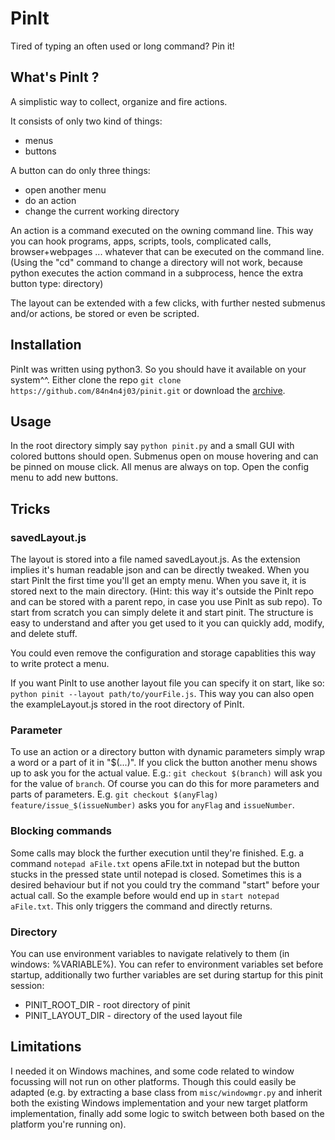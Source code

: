 # PinIt
Tired of typing an often used or long command? Pin it!


## What's PinIt ?
A simplistic way to collect, organize and fire actions.

It consists of only two kind of things:
* menus
* buttons

A button can do only three things:
* open another menu
* do an action
* change the current working directory

An action is a command executed on the owning command line.
This way you can hook programs, apps, scripts, tools, complicated calls,
browser+webpages ... whatever that can be executed on the command line.
(Using the "cd" command to change a directory will not work, because python
executes the action command in a subprocess, hence the extra button type:
directory)

The layout can be extended with a few clicks, with further nested submenus
and/or actions, be stored or even be scripted.


## Installation
PinIt was written using python3. So you should have it available on your system^^.
Either clone the repo `git clone https://github.com/84n4n4j03/pinit.git`
or download the [archive](https://github.com/84n4n4j03/pinit/archive/master.zip).


## Usage
In the root directory simply say `python pinit.py`
and a small GUI with colored buttons should open. Submenus open on mouse
hovering and can be pinned on mouse click. All menus are always on top. Open
the config menu to add new buttons.


## Tricks
### savedLayout.js
The layout is stored into a file named savedLayout.js. As the extension implies
it's human readable json and can be directly tweaked. When you start PinIt the
first time you'll get an empty menu. When you save it, it is stored next to the
main directory.
(Hint: this way it's outside the PinIt repo and can be stored with a parent
repo, in case you use PinIt as sub repo).
To start from scratch you can simply delete it and start pinit.
The structure is easy to understand and after you get used to it you can
quickly add, modify, and delete stuff.

You could even remove the configuration and storage capablities this way to
write protect a menu.

If you want PinIt to use another layout file you can specify it on start, like
so: `python pinit --layout path/to/yourFile.js`.
This way you can also open the exampleLayout.js stored in the root directory of
PinIt.

### Parameter
To use an action or a directory button with dynamic parameters simply wrap a
word or a part of it in "$(...)". If you click the button another menu shows up
to ask you for
the actual value. E.g.: `git checkout $(branch)` will ask you for the value
of `branch`. Of course you can do this for more parameters and parts of
parameters. E.g. `git checkout $(anyFlag) feature/issue_$(issueNumber)` asks you
for `anyFlag` and `issueNumber`.

### Blocking commands
Some calls may block the further execution until they're finished. E.g. a
command `notepad aFile.txt` opens aFile.txt in notepad but the button stucks in
the pressed state until notepad is closed. Sometimes this is a desired
behaviour but if not you could try the command "start" before your actual call.
So the example before would end up in `start notepad aFile.txt`. This only
triggers the command and directly returns.

### Directory
You can use environment variables to navigate relatively to them (in windows:
%VARIABLE%). You can refer to environment variables set before startup,
additionally two further variables are set during startup for this pinit
session:
* PINIT_ROOT_DIR - root directory of pinit
* PINIT_LAYOUT_DIR - directory of the used layout file

## Limitations
I needed it on Windows machines, and some code related to window focussing
will not run on other platforms. Though this could easily be adapted (e.g.
by extracting a base class from `misc/windowmgr.py` and inherit both the existing
Windows implementation and your new target platform implementation, finally
add some logic to switch between both based on the platform you're running on).
